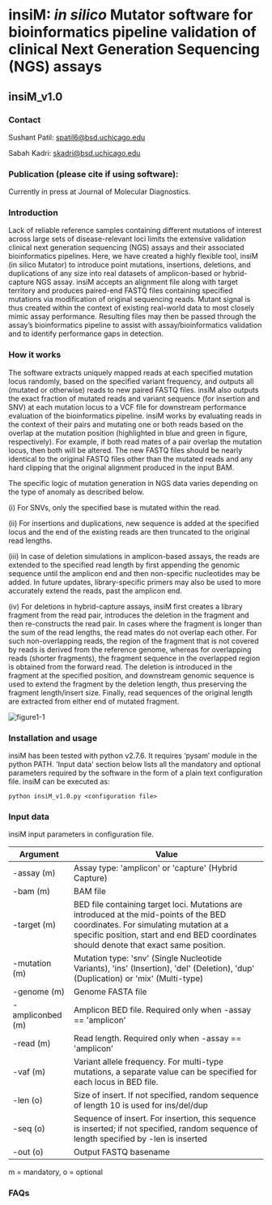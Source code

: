 # insiM: *in silico* Mutator software for bioinformatics pipeline validation of clinical Next Generation Sequencing (NGS) assays

## insiM_v1.0

### Contact

Sushant Patil: spatil6@bsd.uchicago.edu

Sabah Kadri: skadri@bsd.uchicago.edu

### Publication (please cite if using software):

Currently in press at Journal of Molecular Diagnostics. 


### Introduction 

Lack of reliable reference samples containing different mutations of interest across large sets of disease-relevant loci limits the extensive validation clinical next generation sequencing (NGS) assays and their associated bioinformatics pipelines. Here, we have created a highly flexible tool, insiM (in silico Mutator) to introduce point mutations, insertions, deletions, and duplications of any size into real datasets of amplicon-based or hybrid-capture NGS assay. insiM accepts an alignment file along with target territory and produces paired-end FASTQ files containing specified mutations via modification of original sequencing reads.  Mutant signal is thus created within the context of existing real-world data to most closely mimic assay performance.  Resulting files may then be passed through the assay’s bioinformatics pipeline to assist with assay/bioinformatics validation and to identify performance gaps in detection. 

### How it works

The software extracts uniquely mapped reads at each specified mutation locus randomly, based on the specified variant frequency, and outputs all (mutated or otherwise) reads to new paired FASTQ files. insiM also outputs the exact fraction of mutated reads and variant sequence (for insertion and SNV) at each mutation locus to a VCF file for downstream performance evaluation of the bioinformatics pipeline. 
insiM works by evaluating reads in the context of their pairs and mutating one or both reads based on the overlap at the mutation position (highlighted in blue and green in figure, respectively). For example, if both read mates of a pair overlap the mutation locus, then both will be altered. The new FASTQ files should be nearly identical to the original FASTQ files other than the mutated reads and any hard clipping that the original alignment produced in the input BAM. 

The specific logic of mutation generation in NGS data varies depending on the type of anomaly as described below.

(i) For SNVs, only the specified base is mutated within the read. 

(ii) For insertions and duplications, new sequence is added at the specified locus and the end of the existing reads are then truncated to the original read lengths. 

(iii) In case of deletion simulations in amplicon-based assays, the reads are extended to the specified read length by first appending the genomic sequence until the amplicon end and then non-specific nucleotides may be added. In future updates, library-specific primers may also be used to more accurately extend the reads, past the amplicon end.  

(iv) For deletions in hybrid-capture assays, insiM first creates a library fragment from the read pair, introduces the deletion in the fragment and then re-constructs the read pair. In cases where the fragment is longer than the sum of the read lengths, the read mates do not overlap each other. For such non-overlapping reads, the region of the fragment that is not covered by reads is derived from the reference genome, whereas for overlapping reads (shorter fragments), the fragment sequence in the overlapped region is obtained from the forward read. The deletion is introduced in the fragment at the specified position, and downstream genomic sequence is used to extend the fragment by the deletion length, thus preserving the fragment length/insert size. Finally, read sequences of the original length are extracted from either end of mutated fragment. 

![figure1-1](https://user-images.githubusercontent.com/9405995/44405375-b3dce400-a51e-11e8-960d-1fcf3216c7e0.jpg)

### Installation and usage

insiM has been tested with python v2.7.6. It requires ‘pysam’ module in the python PATH. 'Input data' section below lists all the mandatory and optional parameters required by the software in the form of a plain text configuration file. insiM can be executed as:

``` python insiM_v1.0.py <configuration file> ```

### Input data

insiM input parameters in configuration file. 

| Argument		| Value           |
| ------------- |---------------|
| -assay (m)	| Assay type: 'amplicon' or 'capture' (Hybrid Capture) |
| -bam (m)      | BAM file     |
| -target (m) | BED file containing target loci. Mutations are introduced at the mid-points of the BED coordinates. For simulating mutation at a specific position, start and end BED coordinates should denote that exact same position.       |
| -mutation (m)		| Mutation type: 'snv' (Single Nucleotide Variants), 'ins' (Insertion), 'del' (Deletion), 'dup' (Duplication) or 'mix' (Multi-type) |
| -genome (m)		| Genome FASTA file |
| -ampliconbed (m)		| Amplicon BED file. Required only when -assay == 'amplicon’ |
| -read (m)	| Read length. Required only when -assay == 'amplicon’ |
| -vaf (m)	| Variant allele frequency. For multi-type mutations, a separate value can be specified for each locus in BED file.  |
| -len (o)	| Size of insert. If not specified, random sequence of length 10 is used for ins/del/dup |
| -seq (o)	| Sequence of insert. For insertion, this sequence is inserted; if not specified, random sequence of length specified by -len is inserted |
| -out (o)	| Output FASTQ basename |

m = mandatory, o = optional

### FAQs
